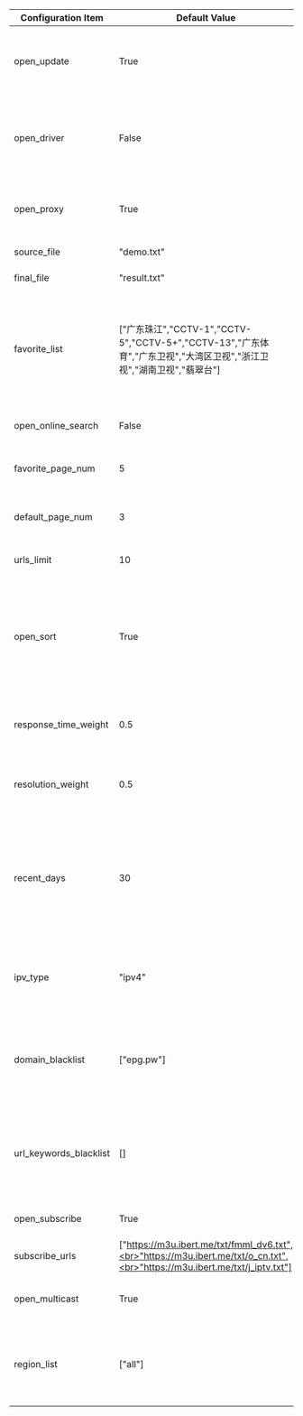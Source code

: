 | Configuration Item     | Default Value                                                                                                               | Description                                                                                                        |
| ---------------------- | --------------------------------------------------------------------------------------------------------------------------- | ------------------------------------------------------------------------------------------------------------------ |
| open_update            | True                                                                                                                        | Enable updates, if disabled then only the result page service is run                                               |
| open_driver            | False                                                                                                                       | Enable browser execution, which consumes more performance                                                          |
| open_proxy             | True                                                                                                                        | Enable proxy, automatically obtains free available proxies                                                         |
| source_file            | "demo.txt"                                                                                                                  | Template file name                                                                                                 |
| final_file             | "result.txt"                                                                                                                | Generated file name                                                                                                |
| favorite_list          | ["广东珠江","CCTV-1","CCTV-5","CCTV-5+","CCTV-13","广东体育","广东卫视","大湾区卫视","浙江卫视","湖南卫视","翡翠台"]        | List of favorite channel names (used only to distinguish from regular channels, custom page retrieval quantity)    |
| open_online_search     | False                                                                                                                       | Enable online search source feature                                                                                |
| favorite_page_num      | 5                                                                                                                           | Page retrieval quantity for favorite channels                                                                      |
| default_page_num       | 3                                                                                                                           | Page retrieval quantity for regular channels                                                                       |
| urls_limit             | 10                                                                                                                          | Number of interfaces per channel                                                                                   |
| open_sort              | True                                                                                                                        | Enable the sorting function (response speed, date, resolution), or turn it off if it takes a long time to execute  |
| response_time_weight   | 0.5                                                                                                                         | Response time weight value (the sum of all weight values should be 1)                                              |
| resolution_weight      | 0.5                                                                                                                         | Resolution weight value (the sum of all weight values should be 1)                                                 |
| recent_days            | 30                                                                                                                          | Retrieve interfaces updated within a recent time range (in days), reducing appropriately can avoid matching issues |
| ipv_type               | "ipv4"                                                                                                                      | The type of interface in the generated result, optional values: "ipv4", "ipv6", "all"                              |
| domain_blacklist       | ["epg.pw"]                                                                                                                  | Interface domain blacklist, used to filter out interfaces with low-quality, ad-inclusive domains                   |
| url_keywords_blacklist | []                                                                                                                          | Interface keyword blacklist, used to filter out interfaces containing specific characters                          |
| open_subscribe         | True                                                                                                                        | Enable subscription source feature                                                                                 |
| subscribe_urls         | ["https://m3u.ibert.me/txt/fmml_dv6.txt",<br>"https://m3u.ibert.me/txt/o_cn.txt",<br>"https://m3u.ibert.me/txt/j_iptv.txt"] | Subscription source list                                                                                           |
| open_multicast         | True                                                                                                                        | Enable multicast source function                                                                                   |
| region_list            | ["all"]                                                                                                                     | Multicast source region list, [more regions](./fofa_map.py, "all" means all regions)                               |
